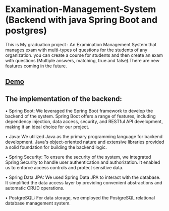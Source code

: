 # Examination-Management-System (Backend with java Spring Boot and postgres)
This is My graduation project :  An Examination Management System that manages exam with multi-types of questions for the students of any organization. you can create a course for students and then create an exam with questions (Multiple answers, matching, true and false).There are new features coming in the future.

## [Demo](https://drive.google.com/file/d/1IWtkho7F-cd3mPD_lauaRmJ5iKLIUbOH/view?usp=sharing)

## The implementation of the backend:

•	Spring Boot: We leveraged the Spring Boot framework to develop the backend of the system. Spring Boot offers a range of features, including dependency injection, data access, security, and RESTful API development, making it an ideal choice for our project.

•	Java: We utilized Java as the primary programming language for backend development. Java's object-oriented nature and extensive libraries provided a solid foundation for building the backend logic.

•	Spring Security: To ensure the security of the system, we integrated Spring Security to handle user authentication and authorization. It enabled us to enforce access controls and protect sensitive data.

•	Spring Data JPA: We used Spring Data JPA to interact with the database. It simplified the data access layer by providing convenient abstractions and automatic CRUD operations.

•	PostgreSQL: For data storage, we employed the PostgreSQL relational database management system.


